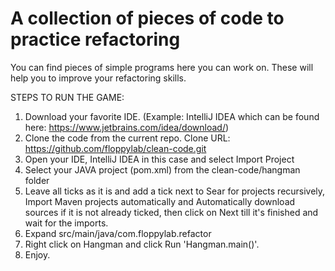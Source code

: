 # A collection of pieces of code to practice refactoring

You can find pieces of simple programs here you can work on. These will help you to improve your refactoring skills.

STEPS TO RUN THE GAME:

1. Download your favorite IDE. (Example: IntelliJ IDEA which can be found here: https://www.jetbrains.com/idea/download/)
2. Clone the code from the current repo. Clone URL: https://github.com/floppylab/clean-code.git 
3. Open your IDE, IntelliJ IDEA in this case and select Import Project
4. Select your JAVA project (pom.xml) from the clean-code/hangman folder
5. Leave all ticks as it is and add a tick next to Sear for projects recursively, Import Maven projects automatically and Automatically download sources if it is not already ticked, then click on Next till it's finished and wait for the imports.
6. Expand src/main/java/com.floppylab.refactor
7. Right click on Hangman and click Run 'Hangman.main()'.
8. Enjoy.
